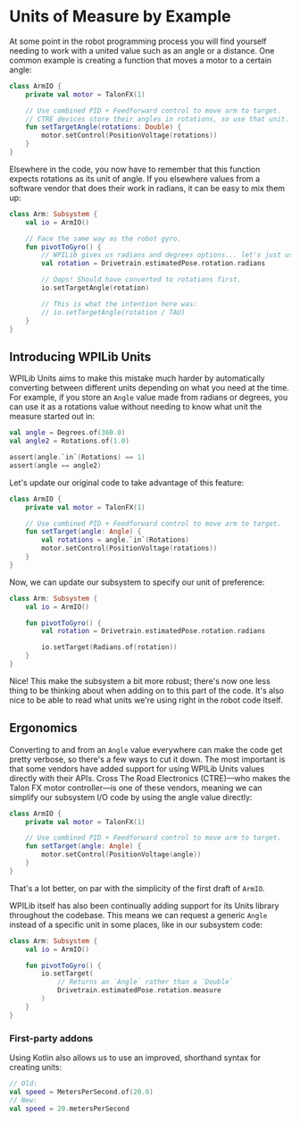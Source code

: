 # Units of Measure by Example

At some point in the robot programming process you will find yourself needing to work with a united value such as an angle or a distance. One common example is creating a function that moves a motor to a certain angle:

```kotlin
class ArmIO {
    private val motor = TalonFX(1)

    // Use combined PID + Feedforward control to move arm to target.
    // CTRE devices store their angles in rotations, so use that unit.
    fun setTargetAngle(rotations: Double) {
        motor.setControl(PositionVoltage(rotations))
    }
}
```

Elsewhere in the code, you now have to remember that this function expects rotations as its unit of angle. If you elsewhere values from a software vendor that does their work in radians, it can be easy to mix them up:

```kotlin
class Arm: Subsystem {
    val io = ArmIO()

    // Face the same way as the robot gyro.
    fun pivotToGyro() {
        // WPILib gives us radians and degrees options... let's just use radians!
        val rotation = Drivetrain.estimatedPose.rotation.radians

        // Oops! Should have converted to rotations first.
        io.setTargetAngle(rotation)

        // This is what the intention here was:
        // io.setTargetAngle(rotation / TAU)
    }
}
```

## Introducing WPILib Units

WPILib Units aims to make this mistake much harder by automatically converting between different units depending on what you need at the time. For example, if you store an `Angle` value made from radians or degrees, you can use it as a rotations value without needing to know what unit the measure started out in:

```kotlin
val angle = Degrees.of(360.0)
val angle2 = Rotations.of(1.0)

assert(angle.`in`(Rotations) == 1)
assert(angle == angle2)
```

Let's update our original code to take advantage of this feature:

```kotlin
class ArmIO {
    private val motor = TalonFX(1)

    // Use combined PID + Feedforward control to move arm to target.
    fun setTarget(angle: Angle) {
        val rotations = angle.`in`(Rotations)
        motor.setControl(PositionVoltage(rotations))
    }
}
```

Now, we can update our subsystem to specify our unit of preference:

```kotlin
class Arm: Subsystem {
    val io = ArmIO()

    fun pivotToGyro() {
        val rotation = Drivetrain.estimatedPose.rotation.radians

        io.setTarget(Radians.of(rotation))
    }
}
```

Nice! This make the subsystem a bit more robust; there's now one less thing to be thinking about when adding on to this part of the code. It's also nice to be able to read what units we're using right in the robot code itself.

## Ergonomics

Converting to and from an `Angle` value everywhere can make the code get pretty verbose, so there's a few ways to cut it down. The most important is that some vendors have added support for using WPILib Units values directly with their APIs. Cross The Road Electronics (CTRE)—who makes the Talon FX motor controller—is one of these vendors, meaning we can simplify our subsystem I/O code by using the angle value directly:

```kotlin
class ArmIO {
    private val motor = TalonFX(1)

    // Use combined PID + Feedforward control to move arm to target.
    fun setTarget(angle: Angle) {
        motor.setControl(PositionVoltage(angle))
    }
}
```

That's a lot better, on par with the simplicity of the first draft of `ArmIO`.

WPILib itself has also been continually adding support for its Units library throughout the codebase. This means we can request a generic `Angle` instead of a specific unit in some places, like in our subsystem code:

```kotlin
class Arm: Subsystem {
    val io = ArmIO()

    fun pivotToGyro() {
        io.setTarget(
            // Returns an `Angle` rather than a `Double`
            Drivetrain.estimatedPose.rotation.measure
        )
    }
}
```

### First-party addons

Using Kotlin also allows us to use an improved, shorthand syntax for creating units:

```kotlin
// Old:
val speed = MetersPerSecond.of(20.0)
// New:
val speed = 20.metersPerSecond
```
